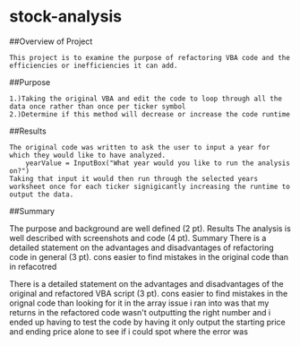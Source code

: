 # stock-analysis

##Overview of Project

	This project is to examine the purpose of refactoring VBA code and the efficiencies or inefficiencies it can add.
  
##Purpose

	1.)Taking the original VBA and edit the code to loop through all the data once rather than once per ticker symbol 
	2.)Determine if this method will decrease or increase the code runtime

##Results

	The original code was written to ask the user to input a year for which they would like to have analyzed. 
		yearValue = InputBox("What year would you like to run the analysis on?")
	Taking that input it would then run through the selected years worksheet once for each ticker signigicantly increasing the runtime to output the data.
	
	
##Summary


The purpose and background are well defined (2 pt).
Results
The analysis is well described with screenshots and code (4 pt).
Summary
There is a detailed statement on the advantages and disadvantages of refactoring code in general (3 pt).
	cons
		easier to find mistakes in the original code than in refacotred
		
There is a detailed statement on the advantages and disadvantages of the original and refactored VBA script (3 pt).
	cons
		easier to find mistakes in the orignal code than looking for it in the array
		issue i ran into was that my returns in the refactored code wasn't outputting the right number and i ended up having to test the code by having it only output the starting price and ending price alone to see if i could spot where the error was
